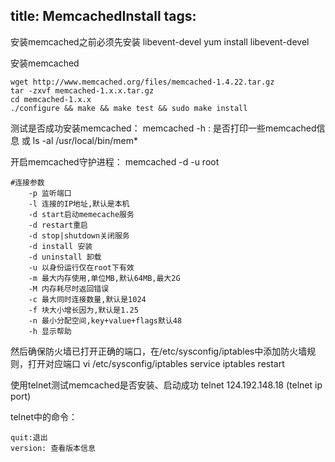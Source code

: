 title: MemcachedInstall
tags:
---
安装memcached之前必须先安装 libevent-devel
	 yum install libevent-devel

安装memcached

	wget http://www.memcached.org/files/memcached-1.4.22.tar.gz
	tar -zxvf memcached-1.x.x.tar.gz
	cd memcached-1.x.x
	./configure && make && make test && sudo make install

测试是否成功安装memcached：
	memcached -h : 是否打印一些memcached信息
		或
 	ls -al /usr/local/bin/mem*

开启memcached守护进程： memcached -d -u root

	#连接参数
		-p 监听端口
		-l 连接的IP地址,默认是本机
		-d start启动memecache服务
		-d restart重启
		-d stop|shutdown关闭服务
		-d install 安装
		-d uninstall 卸载
		-u 以身份运行仅在root下有效
		-m 最大内存使用,单位MB,默认64MB,最大2G
		-M 内存耗尽时返回错误
		-c 最大同时连接数量,默认是1024
		-f 块大小增长因为,默认是1.25
		-n 最小分配空间,key+value+flags默认48
		-h 显示帮助

然后确保防火墙已打开正确的端口，在/etc/sysconfig/iptables中添加防火墙规则，打开对应端口
	vi /etc/sysconfig/iptables
	service iptables restart

使用telnet测试memcached是否安装、启动成功
	telnet 124.192.148.18 (telnet ip port)

telnet中的命令：

	quit:退出
	version: 查看版本信息









